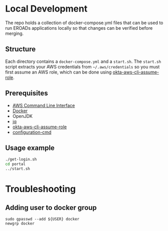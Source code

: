 # Local Development

The repo holds a collection of docker-compose.yml files that can be used to run
EROADs applications locally so that changes can be verified before merging.

## Structure

Each directory contains a `docker-compose.yml` and a `start.sh`. The `start.sh`
script extracts your AWS credentials from `~/.aws/credentials` so you must first
assume an AWS role, which can be done using
[okta-aws-cli-assume-role](https://github.com/eroad/okta-aws-cli-assume-role).

## Prerequisites
* [AWS Command Line Interface](https://aws.amazon.com/cli/)
* [Docker](https://www.docker.com/)
* OpenJDK
* [jq](https://stedolan.github.io/jq)
* [okta-aws-cli-assume-role](https://github.com/eroad/okta-aws-cli-assume-role)
* [configuration-cmd](https://github.com/eroad/configuration-cmd)

## Usage example

```bash
./get-login.sh
cd portal
../start.sh
```

# Troubleshooting

## Adding user to docker group
```
sudo gpasswd --add ${USER} docker
newgrp docker
```
